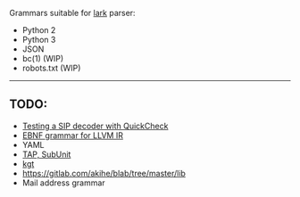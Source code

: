 Grammars suitable for [lark](https://github.com/lark-parser/lark) parser:

- Python 2
- Python 3
- JSON
- bc(1) (WIP)
- robots.txt (WIP)

-------

## TODO:

- [Testing a SIP decoder with QuickCheck](http://www.erlang.se/euc/08/1430Nilsson.pdf)
- [EBNF grammar for LLVM IR](https://github.com/llir/grammar/blob/master/ll.tm)
- YAML
- [TAP, SubUnit](https://github.com/ligurio/recidive/wiki/Grammars)
- [kgt](https://github.com/katef/kgt/tree/master/examples)
- https://gitlab.com/akihe/blab/tree/master/lib
- Mail address grammar
